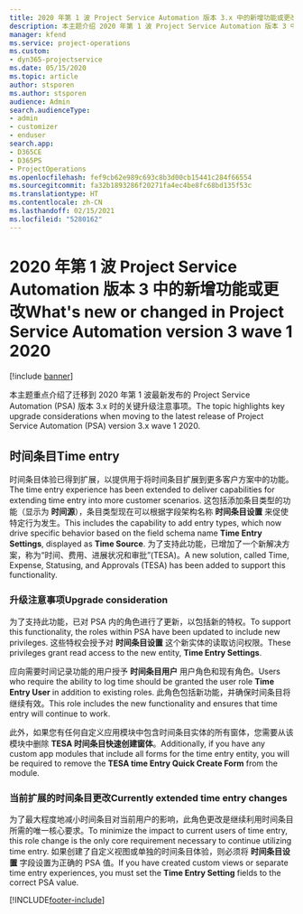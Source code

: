 ```yaml
---
title: 2020 年第 1 波 Project Service Automation 版本 3.x 中的新增功能或更改
description: 本主题介绍 2020 年第 1 波 Project Service Automation 版本 3 中的新增功能和更改。
manager: kfend
ms.service: project-operations
ms.custom:
- dyn365-projectservice
ms.date: 05/15/2020
ms.topic: article
author: stsporen
ms.author: stsporen
audience: Admin
search.audienceType:
- admin
- customizer
- enduser
search.app:
- D365CE
- D365PS
- ProjectOperations
ms.openlocfilehash: fef9cb62e989c693c8b3d00cb15441c284f66554
ms.sourcegitcommit: fa32b1893286f20271fa4ec4be8fc68bd135f53c
ms.translationtype: HT
ms.contentlocale: zh-CN
ms.lasthandoff: 02/15/2021
ms.locfileid: "5280162"
---
```

# <a name="whats-new-or-changed-in-project-service-automation-version-3-wave-1-2020"></a><span data-ttu-id="18e69-103">2020 年第 1 波 Project Service Automation 版本 3 中的新增功能或更改</span><span class="sxs-lookup"><span data-stu-id="18e69-103">What's new or changed in Project Service Automation version 3 wave 1 2020</span></span>

[!include [banner](../includes/psa-now-project-operations.md)]

<span data-ttu-id="18e69-104">本主题重点介绍了迁移到 2020 年第 1 波最新发布的 Project Service Automation (PSA) 版本 3.x 时的关键升级注意事项。</span><span class="sxs-lookup"><span data-stu-id="18e69-104">The topic highlights key upgrade considerations when moving to the latest release of Project Service Automation (PSA) version 3.x wave 1 2020.</span></span>

## <a name="time-entry"></a><span data-ttu-id="18e69-105">时间条目</span><span class="sxs-lookup"><span data-stu-id="18e69-105">Time entry</span></span>
<span data-ttu-id="18e69-106">时间条目体验已得到扩展，以提供用于将时间条目扩展到更多客户方案中的功能。</span><span class="sxs-lookup"><span data-stu-id="18e69-106">The time entry experience has been extended to deliver capabilities for extending time entry into more customer scenarios.</span></span> <span data-ttu-id="18e69-107">这包括添加条目类型的功能（显示为 **时间源**），条目类型现在可以根据字段架构名称 **时间条目设置** 来促使特定行为发生。</span><span class="sxs-lookup"><span data-stu-id="18e69-107">This includes the capability to add entry types, which now drive specific behavior based on the field schema name **Time Entry Settings**, displayed as **Time Source**.</span></span> <span data-ttu-id="18e69-108">为了支持此功能，已增加了一个新解决方案，称为“时间、费用、进展状况和审批”(TESA)。</span><span class="sxs-lookup"><span data-stu-id="18e69-108">A new solution, called Time, Expense, Statusing, and Approvals (TESA) has been added to support this functionality.</span></span>

### <a name="upgrade-consideration"></a><span data-ttu-id="18e69-109">升级注意事项</span><span class="sxs-lookup"><span data-stu-id="18e69-109">Upgrade consideration</span></span>
<span data-ttu-id="18e69-110">为了支持此功能，已对 PSA 内的角色进行了更新，以包括新的特权。</span><span class="sxs-lookup"><span data-stu-id="18e69-110">To support this functionality, the roles within PSA have been updated to include new privileges.</span></span> <span data-ttu-id="18e69-111">这些特权会授予对 **时间条目设置** 这个新实体的读取访问权限。</span><span class="sxs-lookup"><span data-stu-id="18e69-111">These privileges grant read access to the new entity, **Time Entry Settings**.</span></span>

<span data-ttu-id="18e69-112">应向需要时间记录功能的用户授予 **时间条目用户** 用户角色和现有角色。</span><span class="sxs-lookup"><span data-stu-id="18e69-112">Users who require the ability to log time should be granted the user role **Time Entry User** in addition to existing roles.</span></span> <span data-ttu-id="18e69-113">此角色包括新功能，并确保时间条目将继续有效。</span><span class="sxs-lookup"><span data-stu-id="18e69-113">This role includes the new functionality and ensures that time entry will continue to work.</span></span>

<span data-ttu-id="18e69-114">此外，如果您有任何自定义应用模块中包含时间条目实体的所有窗体，您需要从该模块中删除 **TESA 时间条目快速创建窗体**。</span><span class="sxs-lookup"><span data-stu-id="18e69-114">Additionally, if you have any custom app modules that include all forms for the time entry entity, you will be required to remove the **TESA time Entry Quick Create Form** from the module.</span></span>

### <a name="currently-extended-time-entry-changes"></a><span data-ttu-id="18e69-115">当前扩展的时间条目更改</span><span class="sxs-lookup"><span data-stu-id="18e69-115">Currently extended time entry changes</span></span>
<span data-ttu-id="18e69-116">为了最大程度地减小时间条目对当前用户的影响，此角色更改是继续利用时间条目所需的唯一核心要求。</span><span class="sxs-lookup"><span data-stu-id="18e69-116">To minimize the impact to current users of time entry, this role change is the only core requirement necessary to continue utilizing time entry.</span></span> <span data-ttu-id="18e69-117">如果创建了自定义视图或单独的时间条目体验，则必须将 **时间条目设置** 字段设置为正确的 PSA 值。</span><span class="sxs-lookup"><span data-stu-id="18e69-117">If you have created custom views or separate time entry experiences, you must set the **Time Entry Setting** fields to the correct PSA value.</span></span>


[!INCLUDE[footer-include](../includes/footer-banner.md)]